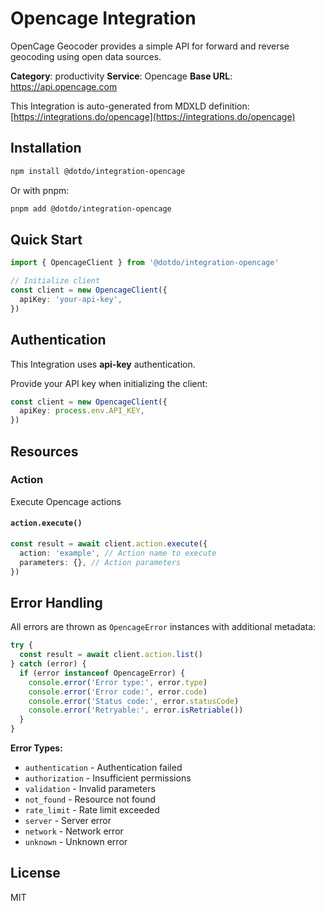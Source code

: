 # Opencage Integration

OpenCage Geocoder provides a simple API for forward and reverse geocoding using open data sources.

**Category**: productivity
**Service**: Opencage
**Base URL**: https://api.opencage.com

This Integration is auto-generated from MDXLD definition: [https://integrations.do/opencage](https://integrations.do/opencage)

## Installation

```bash
npm install @dotdo/integration-opencage
```

Or with pnpm:

```bash
pnpm add @dotdo/integration-opencage
```

## Quick Start

```typescript
import { OpencageClient } from '@dotdo/integration-opencage'

// Initialize client
const client = new OpencageClient({
  apiKey: 'your-api-key',
})
```

## Authentication

This Integration uses **api-key** authentication.

Provide your API key when initializing the client:

```typescript
const client = new OpencageClient({
  apiKey: process.env.API_KEY,
})
```

## Resources

### Action

Execute Opencage actions

#### `action.execute()`

```typescript
const result = await client.action.execute({
  action: 'example', // Action name to execute
  parameters: {}, // Action parameters
})
```

## Error Handling

All errors are thrown as `OpencageError` instances with additional metadata:

```typescript
try {
  const result = await client.action.list()
} catch (error) {
  if (error instanceof OpencageError) {
    console.error('Error type:', error.type)
    console.error('Error code:', error.code)
    console.error('Status code:', error.statusCode)
    console.error('Retryable:', error.isRetriable())
  }
}
```

**Error Types:**

- `authentication` - Authentication failed
- `authorization` - Insufficient permissions
- `validation` - Invalid parameters
- `not_found` - Resource not found
- `rate_limit` - Rate limit exceeded
- `server` - Server error
- `network` - Network error
- `unknown` - Unknown error

## License

MIT
